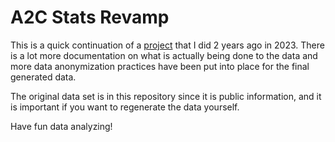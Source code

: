# A2C Stats Revamp

This is a quick continuation of a [project](https://github.com/randomaccount1293/a2c-stats-2023) that I did 2 years ago in 2023. There is a lot more documentation on what is actually being done to the data and more data anonymization practices have been put into place for the final generated data. 

The original data set is in this repository since it is public information, and it is important if you want to regenerate the data yourself. 

Have fun data analyzing! 